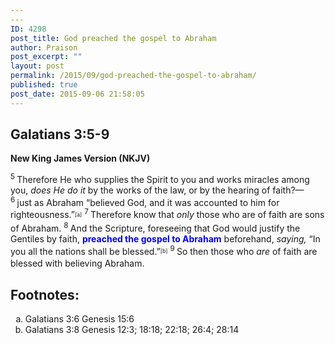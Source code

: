 ```yaml
---
---
ID: 4298
post_title: God preached the gospel to Abraham
author: Praison
post_excerpt: ""
layout: post
permalink: /2015/09/god-preached-the-gospel-to-abraham/
published: true
post_date: 2015-09-06 21:58:05
---
```

<h2><strong>Galatians 3:5-9</strong></h2>
<strong>New King James Version (NKJV)</strong>

<span id="en-NKJV-29108" class="text Gal-3-5"><sup class="versenum">5 </sup>Therefore He who supplies the Spirit to you and works miracles among you, <i>does He do it</i> by the works of the law, or by the hearing of faith?— </span><span id="en-NKJV-29109" class="text Gal-3-6"><sup class="versenum">6 </sup>just as Abraham <span class="oblique">“believed God, and it was accounted to him for righteousness.”</span><sup class="footnote" style="box-sizing: border-box; font-size: 0.625em; line-height: 22px; position: relative; vertical-align: top; top: 0px;" data-fn="#fen-NKJV-29109a" data-link="[&lt;a href=&quot;#fen-NKJV-29109a&quot; title=&quot;See footnote a&quot;&gt;a&lt;/a&gt;]">[a]</sup> </span><span id="en-NKJV-29110" class="text Gal-3-7"><sup class="versenum">7 </sup>Therefore know that <i>only</i> those who are of faith are sons of Abraham. </span><span id="en-NKJV-29111" class="text Gal-3-8"><sup class="versenum">8 </sup>And the Scripture, foreseeing that God would justify the Gentiles by faith, <strong><span style="color: #0000ff;">preached the gospel to Abraham</span></strong> beforehand, <i>saying,</i> <span class="oblique">“In you all the nations shall be blessed.”</span><sup class="footnote" style="box-sizing: border-box; font-size: 0.625em; line-height: 22px; position: relative; vertical-align: top; top: 0px;" data-fn="#fen-NKJV-29111b" data-link="[&lt;a href=&quot;#fen-NKJV-29111b&quot; title=&quot;See footnote b&quot;&gt;b&lt;/a&gt;]">[b]</sup> </span><span id="en-NKJV-29112" class="text Gal-3-9"><sup class="versenum">9 </sup>So then those who <i>are</i> of faith are blessed with believing Abraham.</span>
<div class="footnotes">
<h2><strong>Footnotes:</strong></h2>
<ol type="a">
	<li id="fen-NKJV-29109a">Galatians 3:6 <span class="footnote-text">Genesis 15:6</span></li>
	<li id="fen-NKJV-29111b">Galatians 3:8 <span class="footnote-text">Genesis 12:3; 18:18; 22:18; 26:4; 28:14</span></li>
</ol>
</div>